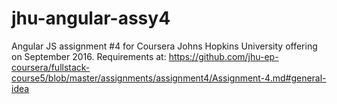 # jhu-angular-assy4
Angular JS assignment #4 for Coursera Johns Hopkins University offering on September 2016.
Requirements at: 
https://github.com/jhu-ep-coursera/fullstack-course5/blob/master/assignments/assignment4/Assignment-4.md#general-idea
